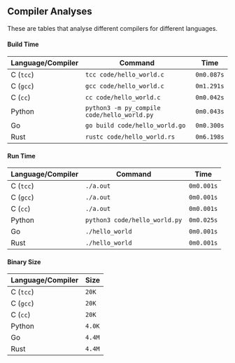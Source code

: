## Compiler Analyses

<!-- Please edit the `README.md.tmpl` file instead of the `README.md` -->

These are tables that analyse different compilers for different languages.

#### Build Time

|Language/Compiler|Command|Time|
|-----------------|-------|----|
|C (`tcc`)|`tcc code/hello_world.c`|`0m0.087s`|
|C (`gcc`)|`gcc code/hello_world.c`|`0m1.291s`|
|C (`cc`)|`cc code/hello_world.c`|`0m0.042s`|
|Python|`python3 -m py_compile code/hello_world.py`|`0m0.043s`|
|Go|`go build code/hello_world.go`|`0m0.300s`|
|Rust|`rustc code/hello_world.rs`|`0m6.198s`|

#### Run Time

|Language/Compiler|Command|Time|
|-----------------|-------|----|
|C (`tcc`)|`./a.out`|`0m0.001s`|
|C (`gcc`)|`./a.out`|`0m0.001s`|
|C (`cc`)|`./a.out`|`0m0.001s`|
|Python|`python3 code/hello_world.py`|`0m0.025s`|
|Go|`./hello_world`|`0m0.001s`|
|Rust|`./hello_world`|`0m0.001s`|

#### Binary Size

|Language/Compiler|Size|
|-----------------|----|
|C (`tcc`)|`20K`|
|C (`gcc`)|`20K`|
|C (`cc`)|`20K`|
|Python|`4.0K`|
|Go|`4.4M`|
|Rust|`4.4M`|
